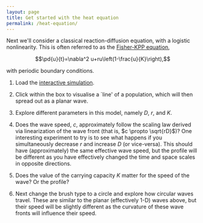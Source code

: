 ```yaml
---
layout: page
title: Get started with the heat equation
permalink: /heat-equation/
---
```

Next we'll consider a classical reaction-diffusion equation, with a logistic nonlinearity. This is often referred to as the [Fisher-KPP equation]([https://en.wikipedia.org/wiki/Heat_equation](https://en.wikipedia.org/wiki/Fisher%27s_equation)),

$$\pd{u}{t}=\nabla^2 u+ru\left(1-\frac{u}{K}\right),$$

with periodic boundary conditions.

1. Load the [interactive simulation](https://mar5bar.github.io/mathematics-via-WebGL/reaction_diffusion_generic.html?preset=travellingWave). 

1. Click within the box to visualise a `line' of a population, which will then spread out as a planar wave. 

1. Explore different parameters in this model, namely $D$, $r$, and $K$. 
 
1. Does the wave speed, $c$, approximately follow the scaling law derived via linearization of the wave front (that is, $c \propto \sqrt{rD}$)? One interesting experiment to try is to see what happens if you simultaneously decrease $r$ and increase $D$ (or vice-versa). This should have (approximately) the same effective wave speed, but the profile will be different as you have effectively changed the time and space scales in opposite directions.

1. Does the value of the carrying capacity $K$ matter for the speed of the wave? Or the profile?

1. Next change the brush type to a circle and explore how circular waves travel. These are similar to the planar (effectively 1-D) waves above, but their speed will be slightly different as the curvature of these wave fronts will influence their speed.
